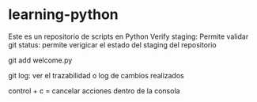 # learning-python
Este es un repositorio de scripts en Python
Verify staging: Permite validar 
git status: permite verigicar el estado del staging del repositorio 

git add welcome.py

git log: ver el trazabilidad o log de cambios realizados


control + c = cancelar acciones dentro de la consola
